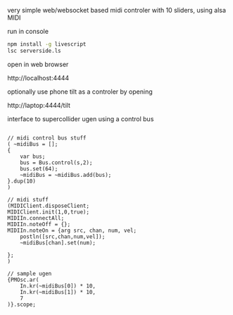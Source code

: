 very simple web/websocket based midi controler with 10 sliders, using alsa MIDI

run in console

```bash
npm install -g livescript
lsc serverside.ls
```

open in web browser

http://localhost:4444


optionally use phone tilt as a controler by opening

http://laptop:4444/tilt


interface to supercollider ugen using a control bus

```supercollider

// midi control bus stuff
( ~midiBus = [];
{
	var bus;
	bus = Bus.control(s,2);
	bus.set(64);
	~midiBus = ~midiBus.add(bus);
}.dup(10)
)

// midi stuff
(MIDIClient.disposeClient;
MIDIClient.init(1,0,true);
MIDIIn.connectAll;
MIDIIn.noteOff = {};
MIDIIn.noteOn = {arg src, chan, num, vel;
	postln([src,chan,num,vel]);
	~midiBus[chan].set(num);

};
)

// sample ugen
{PMOsc.ar(
	In.kr(~midiBus[0]) * 10,
	In.kr(~midiBus[1]) * 10,
	7
)}.scope;


```
